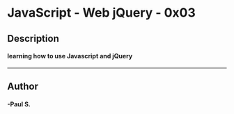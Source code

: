 # JavaScript - Web jQuery - 0x03
## Description 
#### learning how to use Javascript and jQuery
 ---
## Author 
#### -Paul S.